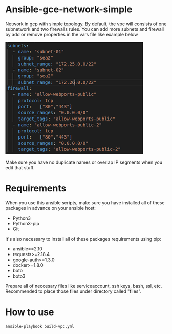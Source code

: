 # Ansible-gce-network-simple
Network in gcp with simple topology. By default, the vpc will consists of one subnetwork and two firewalls rules. You can add more subnets and firewall by add or remove properties in the vars file like example below

![vars](files/images/forReadme/vars.png)

Make sure you have no duplicate names or overlap IP segments when you edit that stuff.

# Requirements
When you use this ansible scripts, make sure you have installed all of these packages in advance on your ansible host:

- Python3
- Python3-pip
- Git

It's also necessary to install all of these packages requirements using pip:

- ansible==2.10
- requests>=2.18.4
- google-auth>=1.3.0
- docker>=1.8.0 
- boto
- boto3

Prepare all of neccesary files like serviceaccount, ssh keys, bash, ssl, etc. Recommended to place those files under directory called "files".

# How to use

```
ansible-playbook build-vpc.yml
```
